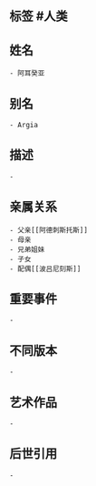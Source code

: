 ## 标签  #人类
## 姓名
	- 阿耳癸亚
## 别名
	- Argia
## 描述
	-
## 亲属关系
	- 父亲[[阿德刺斯托斯]]
	- 母亲
	- 兄弟姐妹
	- 子女
	- 配偶[[波吕尼刻斯]]
## 重要事件
	-
## 不同版本
	-
## 艺术作品
	-
## 后世引用
	-
